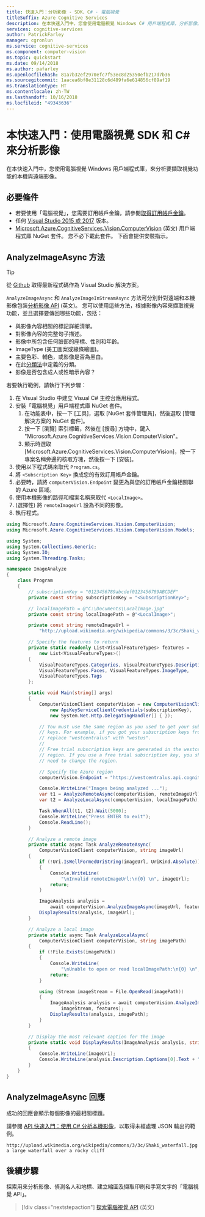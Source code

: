 ```yaml
---
title: 快速入門：分析影像 - SDK、C# - 電腦視覺
titleSuffix: Azure Cognitive Services
description: 在本快速入門中，您會使用電腦視覺 Windows C# 用戶端程式庫，分析影像。
services: cognitive-services
author: PatrickFarley
manager: cgronlun
ms.service: cognitive-services
ms.component: computer-vision
ms.topic: quickstart
ms.date: 09/14/2018
ms.author: pafarley
ms.openlocfilehash: 81a7b32ef2970efc7f53ec8d25350efb217d7b36
ms.sourcegitcommit: 1aacea6bf8e31128c6d489fa6e614856cf89af19
ms.translationtype: HT
ms.contentlocale: zh-TW
ms.lasthandoff: 10/16/2018
ms.locfileid: "49343636"
---
```

# <a name="quickstart-analyze-an-image-using-the-computer-vision-sdk-and-c"></a>本快速入門：使用電腦視覺 SDK 和 C# 來分析影像

在本快速入門中，您使用電腦視覺 Windows 用戶端程式庫，來分析要擷取視覺功能的本機與遠端影像。

## <a name="prerequisites"></a>必要條件

* 若要使用「電腦視覺」，您需要訂用帳戶金鑰，請參閱[取得訂用帳戶金鑰](../Vision-API-How-to-Topics/HowToSubscribe.md)。
* 任何 [Visual Studio 2015 或 2017](https://www.visualstudio.com/downloads/) 版本。
* [Microsoft.Azure.CognitiveServices.Vision.ComputerVision](https://www.nuget.org/packages/Microsoft.Azure.CognitiveServices.Vision.ComputerVision) (英文) 用戶端程式庫 NuGet 套件。 您不必下載此套件。 下面會提供安裝指示。

## <a name="analyzeimageasync-method"></a>AnalyzeImageAsync 方法

> [!TIP]
> 從 [Github](https://github.com/Azure-Samples/cognitive-services-vision-csharp-sdk-quickstarts/tree/master/ComputerVision) 取得最新程式碼作為 Visual Studio 解決方案。

`AnalyzeImageAsync` 和 `AnalyzeImageInStreamAsync` 方法可分別針對遠端和本機影像包裝[分析影像 API](https://westus.dev.cognitive.microsoft.com/docs/services/5adf991815e1060e6355ad44/operations/56f91f2e778daf14a499e1fa) (英文)。 您可以使用這些方法，根據影像內容來擷取視覺功能，並且選擇要傳回哪些功能，包括：

* 與影像內容相關的標記詳細清單。
* 對影像內容的完整句子描述。
* 影像中所包含任何臉部的座標、性別和年齡。
* ImageType (美工圖案或線條繪圖)。
* 主要色彩、輔色，或影像是否為黑白。
* 在此[分類法](../Category-Taxonomy.md)中定義的分類。
* 影像是否包含成人或性暗示內容？

若要執行範例，請執行下列步驟：

1. 在 Visual Studio 中建立 Visual C# 主控台應用程式。
1. 安裝「電腦視覺」用戶端程式庫 NuGet 套件。
    1. 在功能表中，按一下 [工具]，選取 [NuGet 套件管理員]，然後選取 [管理解決方案的 NuGet 套件]。
    1. 按一下 [瀏覽] 索引標籤，然後在 [搜尋] 方塊中，鍵入 "Microsoft.Azure.CognitiveServices.Vision.ComputerVision"。
    1. 顯示時選取 [Microsoft.Azure.CognitiveServices.Vision.ComputerVision]，按一下專案名稱旁邊的核取方塊，然後按一下 [安裝]。
1. 使用以下程式碼來取代 `Program.cs`。
1. 將 `<Subscription Key>` 換成您的有效訂用帳戶金鑰。
1. 必要時，請將 `computerVision.Endpoint` 變更為與您的訂用帳戶金鑰相關聯的 Azure 區域。
1. 使用本機影像的路徑和檔案名稱來取代 `<LocalImage>`。
1. (選擇性) 將 `remoteImageUrl` 設為不同的影像。
1. 執行程式。

```csharp
using Microsoft.Azure.CognitiveServices.Vision.ComputerVision;
using Microsoft.Azure.CognitiveServices.Vision.ComputerVision.Models;

using System;
using System.Collections.Generic;
using System.IO;
using System.Threading.Tasks;

namespace ImageAnalyze
{
    class Program
    {
        // subscriptionKey = "0123456789abcdef0123456789ABCDEF"
        private const string subscriptionKey = "<SubscriptionKey>";

        // localImagePath = @"C:\Documents\LocalImage.jpg"
        private const string localImagePath = @"<LocalImage>";

        private const string remoteImageUrl =
            "http://upload.wikimedia.org/wikipedia/commons/3/3c/Shaki_waterfall.jpg";

        // Specify the features to return
        private static readonly List<VisualFeatureTypes> features =
            new List<VisualFeatureTypes>()
        {
            VisualFeatureTypes.Categories, VisualFeatureTypes.Description,
            VisualFeatureTypes.Faces, VisualFeatureTypes.ImageType,
            VisualFeatureTypes.Tags
        };

        static void Main(string[] args)
        {
            ComputerVisionClient computerVision = new ComputerVisionClient(
                new ApiKeyServiceClientCredentials(subscriptionKey),
                new System.Net.Http.DelegatingHandler[] { });

            // You must use the same region as you used to get your subscription
            // keys. For example, if you got your subscription keys from westus,
            // replace "westcentralus" with "westus".
            //
            // Free trial subscription keys are generated in the westcentralus
            // region. If you use a free trial subscription key, you shouldn't
            // need to change the region.

            // Specify the Azure region
            computerVision.Endpoint = "https://westcentralus.api.cognitive.microsoft.com";

            Console.WriteLine("Images being analyzed ...");
            var t1 = AnalyzeRemoteAsync(computerVision, remoteImageUrl);
            var t2 = AnalyzeLocalAsync(computerVision, localImagePath);

            Task.WhenAll(t1, t2).Wait(5000);
            Console.WriteLine("Press ENTER to exit");
            Console.ReadLine();
        }

        // Analyze a remote image
        private static async Task AnalyzeRemoteAsync(
            ComputerVisionClient computerVision, string imageUrl)
        {
            if (!Uri.IsWellFormedUriString(imageUrl, UriKind.Absolute))
            {
                Console.WriteLine(
                    "\nInvalid remoteImageUrl:\n{0} \n", imageUrl);
                return;
            }

            ImageAnalysis analysis =
                await computerVision.AnalyzeImageAsync(imageUrl, features);
            DisplayResults(analysis, imageUrl);
        }

        // Analyze a local image
        private static async Task AnalyzeLocalAsync(
            ComputerVisionClient computerVision, string imagePath)
        {
            if (!File.Exists(imagePath))
            {
                Console.WriteLine(
                    "\nUnable to open or read localImagePath:\n{0} \n", imagePath);
                return;
            }

            using (Stream imageStream = File.OpenRead(imagePath))
            {
                ImageAnalysis analysis = await computerVision.AnalyzeImageInStreamAsync(
                    imageStream, features);
                DisplayResults(analysis, imagePath);
            }
        }

        // Display the most relevant caption for the image
        private static void DisplayResults(ImageAnalysis analysis, string imageUri)
        {
            Console.WriteLine(imageUri);
            Console.WriteLine(analysis.Description.Captions[0].Text + "\n");
        }
    }
}
```

## <a name="analyzeimageasync-response"></a>AnalyzeImageAsync 回應

成功的回應會顯示每個影像的最相關標題。

請參閱 [API 快速入門：使用 C# 分析本機影像](../QuickStarts/CSharp-analyze.md#examine-the-response)，以取得未經處理 JSON 輸出的範例。

```
http://upload.wikimedia.org/wikipedia/commons/3/3c/Shaki_waterfall.jpg
a large waterfall over a rocky cliff
```

## <a name="next-steps"></a>後續步驟

探索用來分析影像、偵測名人和地標、建立縮圖及擷取印刷和手寫文字的「電腦視覺 API」。

> [!div class="nextstepaction"]
> [探索電腦視覺 API](https://westus.dev.cognitive.microsoft.com/docs/services/5adf991815e1060e6355ad44) (英文)
